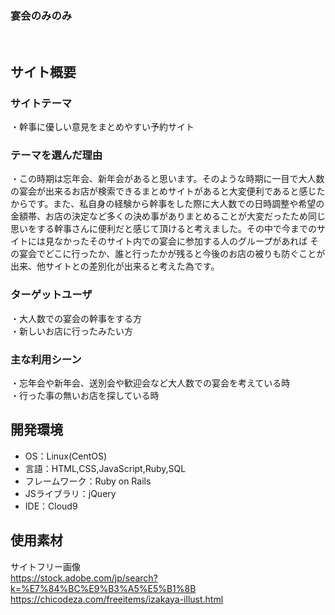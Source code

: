 ### 宴会のみのみ
​
## サイト概要
### サイトテーマ
​・幹事に優しい意見をまとめやすい予約サイト
### テーマを選んだ理由
・この時期は忘年会、新年会があると思います。そのような時期に一目で大人数の宴会が出来るお店が検索できるまとめサイトがあると大変便利であると感じたからです。また、私自身の経験から幹事をした際に大人数での日時調整や希望の
金額帯、お店の決定など多くの決め事がありまとめることが大変だったため同じ思いをする幹事さんに便利だと感じて頂けると考えました。その中で今までのサイトには見なかったそのサイト内での宴会に参加する人のグループがあれば
その宴会でどこに行ったか、誰と行ったかが残ると今後のお店の被りも防ぐことが出来、他サイトとの差別化が出来ると考えた為です。
### ターゲットユーザ
​・大人数での宴会の幹事をする方  
・新しいお店に行ったみたい方
### 主な利用シーン
​・忘年会や新年会、送別会や歓迎会など大人数での宴会を考えている時  
・行った事の無いお店を探している時
​
## 開発環境
- OS：Linux(CentOS)
- 言語：HTML,CSS,JavaScript,Ruby,SQL
- フレームワーク：Ruby on Rails
- JSライブラリ：jQuery
- IDE：Cloud9
​
## 使用素材
サイトフリー画像  
https://stock.adobe.com/jp/search?k=%E7%84%BC%E9%B3%A5%E5%B1%8B  
https://chicodeza.com/freeitems/izakaya-illust.html
